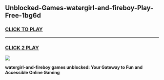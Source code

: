 
## Unblocked-Games-watergirl-and-fireboy-Play-Free-1bg6d
<h3>
<a href="https://premium76.site?title=watergirl-and-fireboy&ref=15A">CLICK TO PLAY</a></h3>
<hr>

<h3>
<a href="https://premium76.site?title=watergirl-and-fireboy&ref=15A">CLICK 2 PLAY</a>
  
</h3>

<a href="https://premium76.site?title=watergirl-and-fireboy&ref=15A"><img src="https://clearcache.store/games.png"></a>


**watergirl-and-fireboy games unblocked: Your Gateway to Fun and Accessible Online Gaming**
